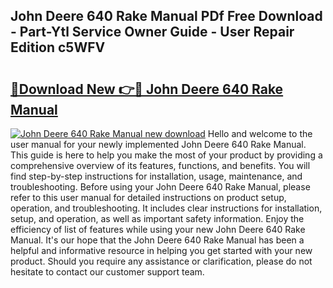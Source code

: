 ## John Deere 640 Rake Manual PDf Free Download - Part-Ytl Service Owner Guide - User Repair Edition c5WFV

# <h2><a href="http://bc91018.oget.top/?id=John+Deere+640+Rake+Manual">🔗Download New 👉🔴 John Deere 640 Rake Manual</a></h2>

[![John Deere 640 Rake Manual new download](https://i.imgur.com/5g1atiW.png)](http://bc91018.oget.top/?id=John+Deere+640+Rake+Manual)
Hello and welcome to the user manual for your newly implemented John Deere 640 Rake Manual. This guide is here to help you make the most of your product by providing a comprehensive overview of its features, functions, and benefits. You will find step-by-step instructions for installation, usage, maintenance, and troubleshooting. Before using your John Deere 640 Rake Manual, please refer to this user manual for detailed instructions on product setup, operation, and troubleshooting. It includes clear instructions for installation, setup, and operation, as well as important safety information. Enjoy the efficiency of list of features while using your new John Deere 640 Rake Manual. It's our hope that the John Deere 640 Rake Manual has been a helpful and informative resource in helping you get started with your new product. Should you require any assistance or clarification, please do not hesitate to contact our customer support team.
